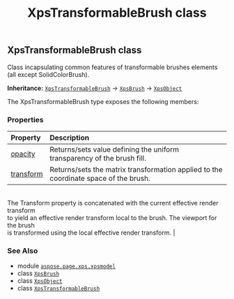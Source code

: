 ﻿---
title: XpsTransformableBrush class
second_title: Aspose.Page for Python via .NET API References
description: 
type: docs
weight: 370
url: /python-net/aspose.page.xps.xpsmodel/xpstransformablebrush/
is_root: false
---

## XpsTransformableBrush class

Class incapsulating common features of transformable brushes elements (all except SolidColorBrush).



**Inheritance:** [`XpsTransformableBrush`](/page/python-net/aspose.page.xps.xpsmodel/xpstransformablebrush) → 
[`XpsBrush`](/page/python-net/aspose.page.xps.xpsmodel/xpsbrush) → 
[`XpsObject`](/page/python-net/aspose.page.xps.xpsmodel/xpsobject)



The XpsTransformableBrush type exposes the following members:

### Properties
| Property | Description |
| :- | :- |
| [opacity](/page/python-net/aspose.page.xps.xpsmodel/xpstransformablebrush/opacity) | Returns/sets value defining the uniform transparency of the brush fill. |
| [transform](/page/python-net/aspose.page.xps.xpsmodel/xpstransformablebrush/transform) | Returns/sets the matrix transformation applied to the coordinate space of the brush.<br/>The Transform property is concatenated with the current effective render transform<br/>to yield an effective render transform local to the brush. The viewport for the brush<br/>is transformed using the local effective render transform. |



### See Also
* module [`aspose.page.xps.xpsmodel`](..)
* class [`XpsBrush`](/page/python-net/aspose.page.xps.xpsmodel/xpsbrush)
* class [`XpsObject`](/page/python-net/aspose.page.xps.xpsmodel/xpsobject)
* class [`XpsTransformableBrush`](/page/python-net/aspose.page.xps.xpsmodel/xpstransformablebrush)
